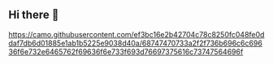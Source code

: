 ## Hi there 👋

https://camo.githubusercontent.com/ef3bc16e2b42704c78c8250fc048fe0ddaf7db6d01885e1ab1b5225e9038d40a/68747470733a2f2f736b696c6c69636f6e732e6465762f69636f6e733f693d76697375616c73747564696f
